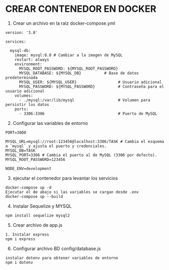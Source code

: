 # CREAR CONTENEDOR EN DOCKER
1. Crear un archivo en la raíz docker-compose.yml

```
version: '3.8'

services:

  mysql-db:
    image: mysql:8.0 # Cambiar a la imagen de MySQL
    restart: always
    environment:
      MYSQL_ROOT_PASSWORD: ${MYSQL_ROOT_PASSWORD}
      MYSQL_DATABASE: ${MYSQL_DB}          # Base de datos predeterminada
      MYSQL_USER: ${MYSQL_USER}                  # Usuario adicional
      MYSQL_PASSWORD: ${MYSQL_PASSWORD}          # Contraseña para el usuario adicional
    volumes:
      - ./mysql:/var/lib/mysql                   # Volumen para persistir los datos
    ports:
      - 3306:3306                                # Puerto de MySQL
```
2. Configurar las variables de entorno
```
PORT=3000

MYSQL_URL=mysql://root:123456@localhost:3306/TASK # Cambia el esquema a `mysql` y ajusta el puerto y credenciales.
MYSQL_DB=TASK
MYSQL_PORT=3306 # Cambia el puerto al de MySQL (3306 por defecto).
MYSQL_ROOT_PASSWORD=123456

NODE_ENV=development
```
3. ejecutar el contenedor para levantar los servicios
```
docker-compose up -d
Ejecutar el de abajo si las variables se cargan desde .env
docker-compose up --build
```
4. Instalar Sequelize y MYSQL
```
npm install sequelize mysql2
```
5. Crear archivo de app.js
```
1. Instalar express
npm i express
```

6. Configurar archivo BD config/database.js
```
instalar dotenv para obtener variables de entorno
npm i dotenv
```
